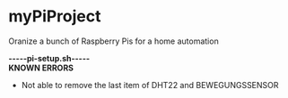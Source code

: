 # myPiProject
Oranize a bunch of Raspberry Pis for a home automation

**-----pi-setup.sh-----** <br>
**KNOWN ERRORS**
- Not able to remove the last item of DHT22 and BEWEGUNGSSENSOR
